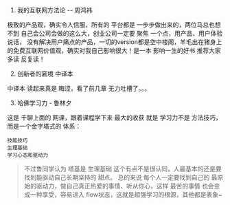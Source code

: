 1. 我的互联网方法论 -- 周鸿祎

极致的产品观，确实令人信服，所有的 平台都是 一步步做出来的，两位马总也想不到 自己会公司会做的这么大，创业公司一定要 聚焦 一个点，用产品、用户体验说话，
没有解决用户痛点的产品，一切的version都是空中楼阁，羊毛出在猪身上的免费互联网价值观，确实对我自己影响很大！是一本 影响一生的好书 推荐大家 多读 反复读！

2. 创新者的窘境 中译本

中译本 读起来真是 晦涩，看了前几章 无力吐槽了。。。


3. 哈佛学习力 - 鲁林夕

这是 千聊上面的 网课，跟着课程学下来 最大的收获 就是 学习力不是 方法技巧，而是一个金字塔式的 体系：
```text
技能技巧
生理基础
学习心态和驱动力
```
> 不过鲁同学认为 塔基是 生理基础 这个有点不是很认同，人最基本的还是要找到能驱动自己长期坚持的 甜点。
总的来说 每个人一定要找到自己的 最原始的驱动力，做自己真正热爱的事情、听从你心，这样 最苦的事情 也会变成一种享受，容易进入 flow状态，这就是超强学习的根源，其他都是表象~
